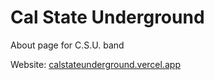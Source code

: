# Cal State Underground

About page for C.S.U. band

Website: [calstateunderground.vercel.app](https://calstateunderground.vercel.app)
